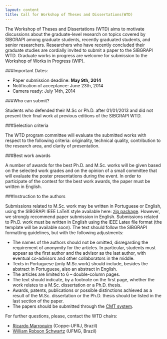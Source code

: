```yaml
---
layout: content
title: Call for Workshop of Theses and Dissertations(WTD)
---
```


The Workshop of Theses and Dissertations (WTD) aims to  motivate  discussions  about the graduate-level research on  topics covered by SIBGRAPI among graduate students, recently graduated students, and senior researchers.
Researchers who have recently concluded their graduate studies are cordially invited to submit a paper to the SIBGRAPI WTD. Graduate works in progress are welcome for submission to the Workshop of Works in Progress (WIP).


###Important Dates:

- Paper submission deadline: **May 9th, 2014**
- Notification of acceptance: June 23th, 2014
- Camera ready: July 14th, 2014

###Who can submit?

Students who defended their M.Sc or Ph.D. after 01/01/2013 and did not present their final work at previous editions of the SIBGRAPI WTD.

###Selection criteria

The WTD program committee will evaluate the submitted works with respect to the following criteria: originality, technical quality, contribution to the research area, and clarity of presentation.

###Best work awards

A number of awards for the best Ph.D. and M.Sc. works will be given based on the selected work grades and on the opinion of a small committee that will evaluate the poster presentations during the event. In order to participate of the contest for the best work awards, the paper must be written in English.

###Instruction to the authors

Submissions related to M.Sc. work may be written in Portuguese or English, using the SIBGRAPI IEEE LaTeX style available here: [zip package](/files/2014-sibgrapi-latex-template.zip).
 However, we strongly recommend paper submission in English. Submissions related to Ph.D. work must be written in English using the IEEE Latex file format (the template will be available soon). The text should follow the SIBGRAPI formatting guidelines, but with the following adjustments:
- The names of the authors should not be omitted, disregarding the requirement of anonymity for the articles. In particular, students must appear as the first author and the advisor as the last author, with eventual co-advisors and other collaborators in the middle.
- Texts in Portuguese (only M.Sc.work) should include, besides the abstract in Portuguese, also an abstract in English.
- The articles are limited to 6 – double-column pages.
- The text should indicate, by a footnote on the first page, whether the work relates to a M.Sc. dissertation or a Ph.D. thesis.
- Awards, patents, publications or possible distinctions achieved as a result of the M.Sc. dissertation or the Ph.D. thesis should be listed in the last section of the paper.
- The papers should be submitted through the [CMT system](https://cmt2.research.microsoft.com/WTD20142014/Default.aspx).

For further questions, please, contact the WTD chairs:

- [Ricardo Marroquim](http://www.lcg.ufrj.br/Members/ricardo) (Coppe-UFRJ, Brazil)
- [William Robson Schwartz](http://homepages.dcc.ufmg.br/~william/) (UFMG, Brazil)